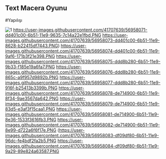 ## Text Macera  Oyunu

#Yapılışı

![1](https://user-images.githubusercontent.com/41707639/56958070-dd401c00-6b51-11e9-9518-2588f36ed203.PNG)
https://user-images.githubusercontent.com/41707639/56958071-dd401c00-6b51-11e9-9635-7c14a22e1fbd.PNG
https://user-images.githubusercontent.com/41707639/56958073-dd401c00-6b51-11e9-8628-b22415df7443.PNG)
https://user-images.githubusercontent.com/41707639/56958074-dd401c00-6b51-11e9-9af6-171b3f21e398.PNG
https://user-images.githubusercontent.com/41707639/56958075-ddd8b280-6b51-11e9-9b33-f185e19a6fa7.PNG
https://user-images.githubusercontent.com/41707639/56958076-ddd8b280-6b51-11e9-865c-a9f957d9892b.PNG
https://user-images.githubusercontent.com/41707639/56958077-ddd8b280-6b51-11e9-916f-b25413b3399b.PNG
https://user-images.githubusercontent.com/41707639/56958078-de714900-6b51-11e9-8f34-9ae3567da642.PNG
https://user-images.githubusercontent.com/41707639/56958079-de714900-6b51-11e9-83d5-e3af3f15caa1.PNG
https://user-images.githubusercontent.com/41707639/56958081-de714900-6b51-11e9-8e36-1533f3616fb3.PNG
https://user-images.githubusercontent.com/41707639/56958082-de714900-6b51-11e9-8e99-d722a6f6f17e.PNG
(https://user-images.githubusercontent.com/41707639/56958083-df09df80-6b51-11e9-96dc-fe4bdf2fa2b5.PNG
https://user-images.githubusercontent.com/41707639/56958084-df09df80-6b51-11e9-9a29-89e824a63587.PNG
